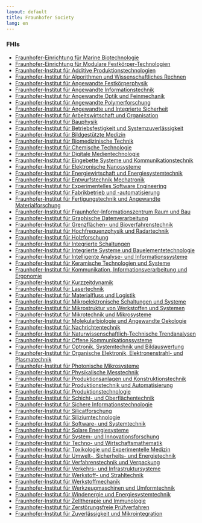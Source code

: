 ```yaml
---
layout: default
title: Fraunhofer Society
lang: en
---
```


### FHIs

<ul>
<li><a href="/institution/Fraunhofer-EinrichtungfuerMarineBiotechnologie.html">Fraunhofer-Einrichtung für Marine Biotechnologie</a></li>

<li><a href="/institution/Fraunhofer-EinrichtungfuerModulareFestkoerper-Technologien.html">Fraunhofer-Einrichtung für Modulare Festkörper-Technologien</a></li>

<li><a href="/institution/Fraunhofer-InstitutfuerAdditiveProduktionstechnologien.html">Fraunhofer-Institut für Additive Produktionstechnologien</a></li>

<li><a href="/institution/Fraunhofer-InstitutfuerAlgorithmenundWissenschaftlichesRechnen.html">Fraunhofer-Institut für Algorithmen und Wissenschaftliches Rechnen</a></li>

<li><a href="/institution/Fraunhofer-InstitutfuerAngewandteFestkoerperphysik.html">Fraunhofer-Institut für Angewandte Festkörperphysik</a></li>

<li><a href="/institution/Fraunhofer-InstitutfuerAngewandteInformationstechnik.html">Fraunhofer-Institut für Angewandte Informationstechnik</a></li>

<li><a href="/institution/Fraunhofer-InstitutfuerAngewandteOptikundFeinmechanik.html">Fraunhofer-Institut für Angewandte Optik und Feinmechanik</a></li>

<li><a href="/institution/Fraunhofer-InstitutfuerAngewandtePolymerforschung.html">Fraunhofer-Institut für Angewandte Polymerforschung</a></li>

<li><a href="/institution/Fraunhofer-InstitutfuerAngewandteundIntegrierteSicherheit.html">Fraunhofer-Institut für Angewandte und Integrierte Sicherheit</a></li>

<li><a href="/institution/Fraunhofer-InstitutfuerArbeitswirtschaftundOrganisation.html">Fraunhofer-Institut für Arbeitswirtschaft und Organisation</a></li>

<li><a href="/institution/Fraunhofer-InstitutfuerBauphysik.html">Fraunhofer-Institut für Bauphysik</a></li>

<li><a href="/institution/Fraunhofer-InstitutfuerBetriebsfestigkeitundSystemzuverlaessigkeit.html">Fraunhofer-Institut für Betriebsfestigkeit und Systemzuverlässigkeit</a></li>

<li><a href="/institution/Fraunhofer-InstitutfuerBildgestuetzteMedizin.html">Fraunhofer-Institut für Bildgestützte Medizin</a></li>

<li><a href="/institution/Fraunhofer-InstitutfuerBiomedizinischeTechnik.html">Fraunhofer-Institut für Biomedizinische Technik</a></li>

<li><a href="/institution/Fraunhofer-InstitutfuerChemischeTechnologie.html">Fraunhofer-Institut für Chemische Technologie</a></li>

<li><a href="/institution/Fraunhofer-InstitutfuerDigitaleMedientechnologie.html">Fraunhofer-Institut für Digitale Medientechnologie</a></li>

<li><a href="/institution/Fraunhofer-InstitutfuerEingebetteSystemeundKommunikationstechnik.html">Fraunhofer-Institut für Eingebette Systeme und Kommunikationstechnik</a></li>

<li><a href="/institution/Fraunhofer-InstitutfuerElektronischeNanosysteme.html">Fraunhofer-Institut für Elektronische Nanosysteme</a></li>

<li><a href="/institution/Fraunhofer-InstitutfuerEnergiewirtschaftundEnergiesystemtechnik.html">Fraunhofer-Institut für Energiewirtschaft und Energiesystemtechnik</a></li>

<li><a href="/institution/Fraunhofer-InstitutfuerEntwurfstechnikMechatronik.html">Fraunhofer-Institut für Entwurfstechnik Mechatronik</a></li>

<li><a href="/institution/Fraunhofer-InstitutfuerExperimentellesSoftwareEngineering.html">Fraunhofer-Institut für Experimentelles Software Engineering</a></li>

<li><a href="/institution/Fraunhofer-InstitutfuerFabrikbetriebund-automatisierung.html">Fraunhofer-Institut für Fabrikbetrieb und -automatisierung</a></li>

<li><a href="/institution/Fraunhofer-InstitutfuerFertigungstechnikundAngewandteMaterialforschung.html">Fraunhofer-Institut für Fertigungstechnik und Angewandte Materialforschung</a></li>

<li><a href="/institution/Fraunhofer-InstitutfuerFraunhofer-InformationszentrumRaumundBau.html">Fraunhofer-Institut für Fraunhofer-Informationszentrum Raum und Bau</a></li>

<li><a href="/institution/Fraunhofer-InstitutfuerGraphischeDatenverarbeitung.html">Fraunhofer-Institut für Graphische Datenverarbeitung</a></li>

<li><a href="/institution/Fraunhofer-InstitutfuerGrenzflaechen-undBioverfahrenstechnik.html">Fraunhofer-Institut für Grenzflächen- und Bioverfahrenstechnik</a></li>

<li><a href="/institution/Fraunhofer-InstitutfuerHochfrequenzphysikundRadartechnik.html">Fraunhofer-Institut für Hochfrequenzphysik und Radartechnik</a></li>

<li><a href="/institution/Fraunhofer-InstitutfuerHolzforschung.html">Fraunhofer-Institut für Holzforschung</a></li>

<li><a href="/institution/Fraunhofer-InstitutfuerIntegrierteSchaltungen.html">Fraunhofer-Institut für Integrierte Schaltungen</a></li>

<li><a href="/institution/Fraunhofer-InstitutfuerIntegrierteSystemeundBauelementetechnologie.html">Fraunhofer-Institut für Integrierte Systeme und Bauelementetechnologie</a></li>

<li><a href="/institution/Fraunhofer-InstitutfuerIntelligenteAnalyse-undInformationssysteme.html">Fraunhofer-Institut für Intelligente Analyse- und Informationssysteme</a></li>

<li><a href="/institution/Fraunhofer-InstitutfuerKeramischeTechnologienundSysteme.html">Fraunhofer-Institut für Keramische Technologien und Systeme</a></li>

<li><a href="/institution/Fraunhofer-InstitutfuerKommunikation&InformationsverarbeitungundErgonomie.html">Fraunhofer-Institut für Kommunikation, Informationsverarbeitung und Ergonomie</a></li>

<li><a href="/institution/Fraunhofer-InstitutfuerKurzzeitdynamik.html">Fraunhofer-Institut für Kurzzeitdynamik</a></li>

<li><a href="/institution/Fraunhofer-InstitutfuerLasertechnik.html">Fraunhofer-Institut für Lasertechnik</a></li>

<li><a href="/institution/Fraunhofer-InstitutfuerMaterialflussundLogistik.html">Fraunhofer-Institut für Materialfluss und Logistik</a></li>

<li><a href="/institution/Fraunhofer-InstitutfuerMikroelektronischeSchaltungenundSysteme.html">Fraunhofer-Institut für Mikroelektronische Schaltungen und Systeme</a></li>

<li><a href="/institution/Fraunhofer-InstitutfuerMikrostrukturvonWerkstoffenundSystemen.html">Fraunhofer-Institut für Mikrostruktur von Werkstoffen und Systemen</a></li>

<li><a href="/institution/Fraunhofer-InstitutfuerMikrotechnikundMikrosysteme.html">Fraunhofer-Institut für Mikrotechnik und Mikrosysteme</a></li>

<li><a href="/institution/Fraunhofer-InstitutfuerMolekularbiologieundAngewandteOekologie.html">Fraunhofer-Institut für Molekularbiologie und Angewandte Oekologie</a></li>

<li><a href="/institution/Fraunhofer-InstitutfuerNachrichtentechnik.html">Fraunhofer-Institut für Nachrichtentechnik</a></li>

<li><a href="/institution/Fraunhofer-InstitutfuerNaturwissenschaftlich-TechnischeTrendanalysen.html">Fraunhofer-Institut für Naturwissenschaftlich-Technische Trendanalysen</a></li>

<li><a href="/institution/Fraunhofer-InstitutfuerOffeneKommunikationssysteme.html">Fraunhofer-Institut für Offene Kommunikationssysteme</a></li>

<li><a href="/institution/Fraunhofer-InstitutfuerOptronik&SystemtechnikundBildauswertung.html">Fraunhofer-Institut für Optronik, Systemtechnik und Bildauswertung</a></li>

<li><a href="/institution/Fraunhofer-InstitutfuerOrganischeElektronik&Elektronenstrahl-undPlasmatechnik.html">Fraunhofer-Institut für Organische Elektronik, Elektronenstrahl- und Plasmatechnik</a></li>

<li><a href="/institution/Fraunhofer-InstitutfuerPhotonischeMikrosysteme.html">Fraunhofer-Institut für Photonische Mikrosysteme</a></li>

<li><a href="/institution/Fraunhofer-InstitutfuerPhysikalischeMesstechnik.html">Fraunhofer-Institut für Physikalische Messtechnik</a></li>

<li><a href="/institution/Fraunhofer-InstitutfuerProduktionsanlagenundKonstruktionstechnik.html">Fraunhofer-Institut für Produktionsanlagen und Konstruktionstechnik</a></li>

<li><a href="/institution/Fraunhofer-InstitutfuerProduktionstechnikundAutomatisierung.html">Fraunhofer-Institut für Produktionstechnik und Automatisierung</a></li>

<li><a href="/institution/Fraunhofer-InstitutfuerProduktionstechnologie.html">Fraunhofer-Institut für Produktionstechnologie</a></li>

<li><a href="/institution/Fraunhofer-InstitutfuerSchicht-undOberflaechentechnik.html">Fraunhofer-Institut für Schicht- und Oberflächentechnik</a></li>

<li><a href="/institution/Fraunhofer-InstitutfuerSichereInformationstechnologie.html">Fraunhofer-Institut für Sichere Informationstechnologie</a></li>

<li><a href="/institution/Fraunhofer-InstitutfuerSilicatforschung.html">Fraunhofer-Institut für Silicatforschung</a></li>

<li><a href="/institution/Fraunhofer-InstitutfuerSiliziumtechnologie.html">Fraunhofer-Institut für Siliziumtechnologie</a></li>

<li><a href="/institution/Fraunhofer-InstitutfuerSoftware-undSystemtechnik.html">Fraunhofer-Institut für Software- und Systemtechnik</a></li>

<li><a href="/institution/Fraunhofer-InstitutfuerSolareEnergiesysteme.html">Fraunhofer-Institut für Solare Energiesysteme</a></li>

<li><a href="/institution/Fraunhofer-InstitutfuerSystem-undInnovationsforschung.html">Fraunhofer-Institut für System- und Innovationsforschung</a></li>

<li><a href="/institution/Fraunhofer-InstitutfuerTechno-undWirtschaftsmathematik.html">Fraunhofer-Institut für Techno- und Wirtschaftsmathematik</a></li>

<li><a href="/institution/Fraunhofer-InstitutfuerToxikologieundExperimentelleMedizin.html">Fraunhofer-Institut für Toxikologie und Experimentelle Medizin</a></li>

<li><a href="/institution/Fraunhofer-InstitutfuerUmwelt-&Sicherheits-undEnergietechnik.html">Fraunhofer-Institut für Umwelt-, Sicherheits- und Energietechnik</a></li>

<li><a href="/institution/Fraunhofer-InstitutfuerVerfahrenstechnikundVerpackung.html">Fraunhofer-Institut für Verfahrenstechnik und Verpackung</a></li>

<li><a href="/institution/Fraunhofer-InstitutfuerVerkehrs-undInfrastruktursysteme.html">Fraunhofer-Institut für Verkehrs- und Infrastruktursysteme</a></li>

<li><a href="/institution/Fraunhofer-InstitutfuerWerkstoff-undStrahltechnik.html">Fraunhofer-Institut für Werkstoff- und Strahltechnik</a></li>

<li><a href="/institution/Fraunhofer-InstitutfuerWerkstoffmechanik.html">Fraunhofer-Institut für Werkstoffmechanik</a></li>

<li><a href="/institution/Fraunhofer-InstitutfuerWerkzeugmaschinenundUmformtechnik.html">Fraunhofer-Institut für Werkzeugmaschinen und Umformtechnik</a></li>

<li><a href="/institution/Fraunhofer-InstitutfuerWindenergieundEnergiesystemtechnik.html">Fraunhofer-Institut für Windenergie und Energiesystemtechnik</a></li>

<li><a href="/institution/Fraunhofer-InstitutfuerZelltherapieundImmunologie.html">Fraunhofer-Institut für Zelltherapie und Immunologie</a></li>

<li><a href="/institution/Fraunhofer-InstitutfuerZerstoerungsfreiePruefverfahren.html">Fraunhofer-Institut für Zerstörungsfreie Prüfverfahren</a></li>

<li><a href="/institution/Fraunhofer-InstitutfuerZuverlaessigkeitundMikrointegration.html">Fraunhofer-Institut für Zuverlässigkeit und Mikrointegration</a></li>

</ul>
